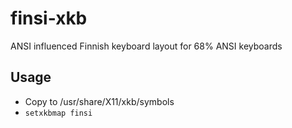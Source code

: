 # finsi-xkb
ANSI influenced Finnish keyboard layout for 68% ANSI keyboards

## Usage
  - Copy to /usr/share/X11/xkb/symbols
  - `setxkbmap finsi`
